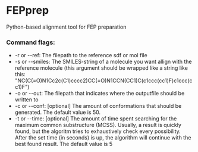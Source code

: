 # FEPprep
Python-based alignment tool for FEP preparation
### Command flags:

- -r or --ref: The filepath to the reference sdf or mol file
- -s or --smiles: The SMILES-string of a molecule you want allign with the reference molecule (this argument should be wrapped like a string like this: "NC(C(=O)N1Cc2c(C1)cccc2)CC(=O)N1CCN(CC1)C(c1ccc(cc1)F)c1ccc(cc1)F")
- -o or --out: The filepath that indicates where the outputfile should be written to
- -c or --conf: [optional] The amount of conformations that should be generated. The default value is 50.
- -t or --time: [optional] The amount of time spent searching for the maximum common substructure (MCSS). Usually, a result is quickly found, but the algoritm tries to exhaustively check every possibility. After the set time (in seconds) is up, the algorithm will continue with the best found result. The default value is 5
  

